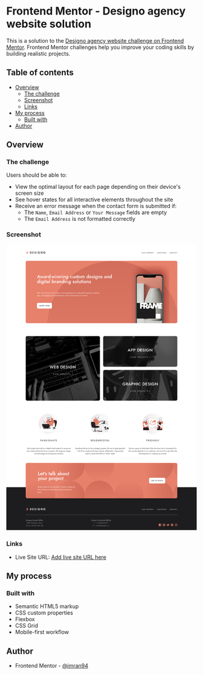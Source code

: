 # Frontend Mentor - Designo agency website solution

This is a solution to the [Designo agency website challenge on Frontend Mentor](https://www.frontendmentor.io/challenges/designo-multipage-website-G48K6rfUT). Frontend Mentor challenges help you improve your coding skills by building realistic projects.

## Table of contents

- [Overview](#overview)
  - [The challenge](#the-challenge)
  - [Screenshot](#screenshot)
  - [Links](#links)
- [My process](#my-process)
  - [Built with](#built-with)
- [Author](#author)

## Overview

### The challenge

Users should be able to:

- View the optimal layout for each page depending on their device's screen size
- See hover states for all interactive elements throughout the site
- Receive an error message when the contact form is submitted if:
  - The `Name`, `Email Address` or `Your Message` fields are empty
  - The `Email Address` is not formatted correctly

### Screenshot

![](./screenshot.jpg)

### Links

- Live Site URL: [Add live site URL here](https://your-live-site-url.com)

## My process

### Built with

- Semantic HTML5 markup
- CSS custom properties
- Flexbox
- CSS Grid
- Mobile-first workflow

## Author

- Frontend Mentor - [@imran94](https://www.frontendmentor.io/profile/imran94)
